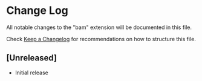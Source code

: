 # Change Log

All notable changes to the "bam" extension will be documented in this file.

Check [Keep a Changelog](http://keepachangelog.com/) for recommendations on how to structure this file.

## [Unreleased]

- Initial release
